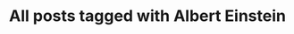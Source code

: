 ---
layout: tag
title: "All posts tagged with Albert Einstein"
permalink: /weblog/tags/albert-einstein/
taxonomy: Albert Einstein
---